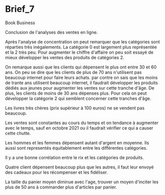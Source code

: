 # Brief_7
Book Business

Conclusion de l'analyses des ventes en ligne.

Après l'analyse de concentration on peut remarquer que les catégories sont réparties très inégalements. La catégorie 0 est largement plus représentée et la 2 très peu. 
Pour augmenter le chiffre d'affaire on peu soit essayé de mieux développer les ventes des produits de catégories 2. 

On remarque aussi que les clients qui dépensent le plus ont entre 30 et 60 ans. On peu se dire que les clients de plus de 70 ans n'utilisent pas beaucoup internet pour faire leurs achats. par contre on sais que les moins de trante ans utilisent beaucoup internet, il faudrait développer les produits dédiés aux jeunes pour augmenter les ventes sur cette tranche d'âge. De plus, les clients de moins de 30 ans dépenses plus. Pour cela on peut développer la catégorie 2 qui semblent concerner cette tranches d'âge.  

Les livres très chères (prix supérieur à 100 euros) ne se vendent pas beaucoup.

Les ventes sont constantes au cours du temps et on tendance à augmenter avec le temps, sauf en octobre 2021 ou il faudrait vérifier ce qui a causer cette chutte. 

Les hommes et les femmes dépensent autant d'argent en moyenne. Ils aussi sont representés équitablement entre les différentes catégories.

Il y a une bonne corrélation entre le rix et les catégories de produits. 

Quatre client dépensent beaucoup plus que les autres, il faut leur envoyé des cadeaux pour les récompenser et les fidéliser.

La taille du panier moyen diminue avec l'age, trouver un moyen d'inciter les plus de 50 ans à commander plus d'articles par panier.







